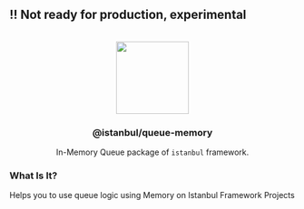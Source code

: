 
## !! Not ready for production, experimental

<p align="center">
<br>
<img src="https://avatars.githubusercontent.com/u/108695351?s=200&v=4" width="128" height="128">
</p>
<h3 align="center">@istanbul/queue-memory</h3>
<p align="center">
  In-Memory Queue package of <code>istanbul</code> framework. 
</p>

### What Is It?

Helps you to use queue logic using Memory on Istanbul Framework Projects